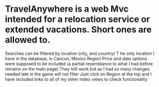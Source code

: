 # TravelAnywhere is a web Mvc intended for a relocation service or extended vacations. Short ones are allowed to.

Searches can be filtered by location (city, and country) T
he only location I have in the database, is Cancun, Mexico 
Region Price and date options were supposed to be included (a partial resemblance to what I had before remains on the main page) 
They still work but as I had so many changes needed late in the game will not filter 
Just click on Region at the top and I have included links to all of my other index views to check functionality
